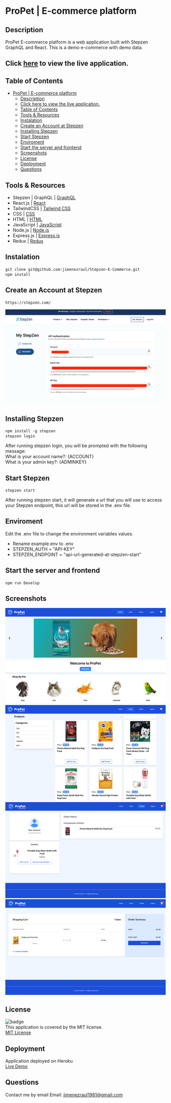 # ProPet | E-commerce platform

## Description

ProPet E-commerce platform is a web application built with Stepzen GraphQL and React. This is a demo e-commerce with demo data.

## Click [here](https://dry-mountain-49625.herokuapp.com/) to view the live application.

## Table of Contents

- [ProPet | E-commerce platform](#propet--e-commerce-platform)
  - [Description](#description)
  - [Click here to view the live application.](#click-here-to-view-the-live-application)
  - [Table of Contents](#table-of-contents)
  - [Tools & Resources](#tools--resources)
  - [Instalation](#instalation)
  - [Create an Account at Stepzen](#create-an-account-at-stepzen)
  - [Installing Stepzen](#installing-stepzen)
  - [Start Stepzen](#start-stepzen)
  - [Enviroment](#enviroment)
  - [Start the server and frontend](#start-the-server-and-frontend)
  - [Screenshots](#screenshots)
  - [License](#license)
  - [Deployment](#deployment)
  - [Questions](#questions)

## Tools & Resources

- Stepzen | GraphQL | [GraphQL](https://graphql.org/)
- React.js | [React](https://reactjs.org/)
- TailwindCSS | [Tailwind CSS](https://tailwindcss.com/)
- CSS | [CSS](https://www.w3schools.com/css/)
- HTML | [HTML](https://www.w3schools.com/html/)
- JavaScript | [JavaScript](https://www.w3schools.com/js/)
- Node.js | [Node.js](https://nodejs.org/)
- Express.js | [Express.js](https://expressjs.com/)
- Redux | [Redux](https://redux.js.org/)

## Instalation

```
git clone git@github.com:jimenezraul/Stepzen-E-Commerce.git
npm install
```

## Create an Account at Stepzen

```
https://stepzen.com/
```

![Stepzen Account](/server/public/img/Stepzen.png)

## Installing Stepzen

```
npm install -g stepzen
stepzen login
```

After running stepzen login, you will be prompted with the following message:  
What is your account name?: {ACCOUNT}  
What is your admin key?: {ADMINKEY}

## Start Stepzen
```
stepzen start
```
After running stepzen start, it will generate a url that you will use to access your Stepzen endpoint, this url will be stored in the .env file.

## Enviroment

Edit the .env file to change the environment variables values.

- Rename example.env to .env
- STEPZEN_AUTH = "API-KEY"
- STEPZEN_ENDPOINT = "api-url-generated-at-stepzen-start"


## Start the server and frontend

```
npm run Develop
```

## Screenshots

![Home](/server/public/img/home.png)
![Store](/server/public/img/store.png)
![Profile](/server/public/img/profile.png)
![Cart](/server/public/img/cart.png)

## License

![badge](https://img.shields.io/badge/license-MIT-brightgreen)  
This application is covered by the MIT license.  
[MIT License](https://opensource.org/licenses/MIT)

## Deployment

Application deployed on Heroku  
[Live Demo](https://dry-mountain-49625.herokuapp.com/)

## Questions

Contact me by email
Email: [jimenezraul1981@gmail.com](mailto:jimenezraul1981@gmail.com)
